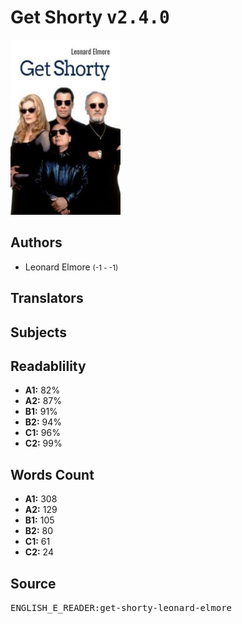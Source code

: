 # Get Shorty <kbd>v2.4.0</kbd>

![](./cover.medium.jpg "")

## Authors


 - Leonard Elmore <small>(-1 - -1)</small>

## Translators



## Subjects



## Readablility


 - **A1:** 82%
 - **A2:** 87%
 - **B1:** 91%
 - **B2:** 94%
 - **C1:** 96%
 - **C2:** 99%

## Words Count


 - **A1:** 308
 - **A2:** 129
 - **B1:** 105
 - **B2:** 80
 - **C1:** 61
 - **C2:** 24

## Source


<kbd>ENGLISH_E_READER:get-shorty-leonard-elmore</kbd>
